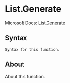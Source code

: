 ---
---

# List.Generate

Microsoft Docs: [List.Generate](https://docs.microsoft.com/en-us/powerquery-m/list-generate)

## Syntax

```powerquery-m
Syntax for this function.
```

## About

About this function.

